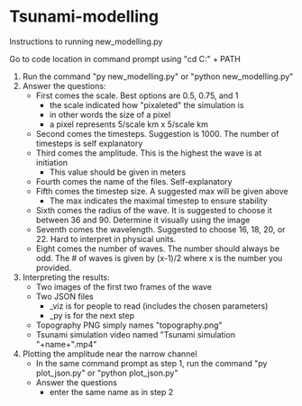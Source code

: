 # Tsunami-modelling

Instructions to running new_modelling.py

Go to code location in command prompt using "cd C:\" + PATH

1. Run the command "py new_modelling.py" or "python new_modelling.py"
2. Answer the questions:
	- First comes the scale. Best options are 0.5, 0.75, and 1
		* the scale indicated how "pixaleted" the simulation is
		* in other words the size of a pixel
		* a pixel represents 5/scale km x 5/scale km
	- Second comes the timesteps. Suggestion is 1000. The number of
	  timesteps is self explanatory
	- Third comes the amplitude. This is the highest the wave is at initiation
		* This value should be given in meters
	- Fourth comes the name of the files. Self-explanatory
	- Fifth comes the timestep size. A suggested max will be given above
		* The max indicates the maximal timestep to ensure stability
	- Sixth comes the radius of the wave. It is suggested to choose it
	  between 36 and 90. Determine it visually using the image
	- Seventh comes the wavelength. Suggested to choose 16, 18, 20, or 22. Hard
	  to interpret in physical units.
	- Eight comes the number of waves. The number should always be odd. The # of
	  waves is given by (x-1)/2 where x is the number you provided.
3. Interpreting the results:
	- Two images of the first two frames of the wave
	- Two JSON files
		* _viz is for people to read (includes the chosen parameters)
		* _py is for the next step
	- Topography PNG simply names "topography.png"
	- Tsunami simulation video named "Tsunami simulation "+name+".mp4"
4. Plotting the amplitude near the narrow channel
	- In the same command prompt as step 1, run the command "py plot_json.py"
	  or "python plot_json.py"
	- Answer the questions
		* enter the same name as in step 2